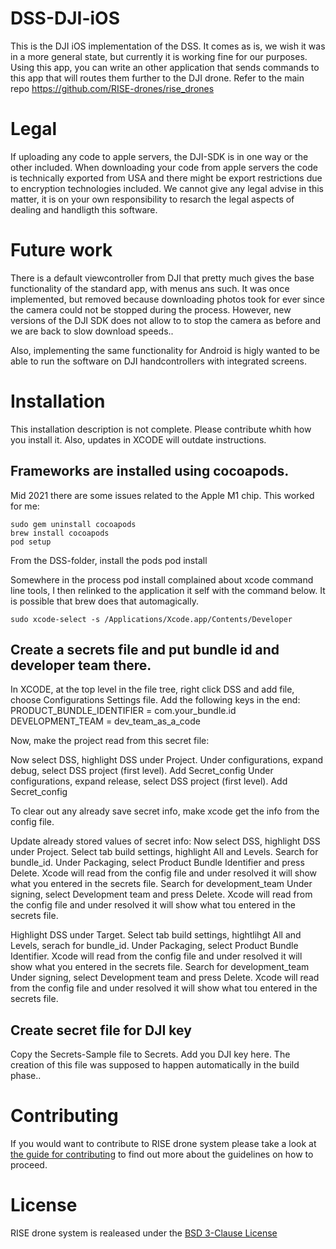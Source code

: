# DSS-DJI-iOS
This is the DJI iOS implementation of the DSS. It comes as is, we wish it was in a more general state, but currently it is working fine for our purposes.
Using this app, you can write an other application that sends commands to this app that will routes them further to the DJI drone. Refer to the main repo https://github.com/RISE-drones/rise_drones

# Legal
If uploading any code to apple servers, the DJI-SDK is in one way or the other included. When downloading your code from apple servers the code is technically exported from USA and there might be export restrictions due to encryption technologies included. We cannot give any legal advise in this matter, it is on your own responsibility to resarch the legal aspects of dealing and handligth this software.


# Future work
There is a default viewcontroller from DJI that pretty much gives the base functionality of the standard app, with menus ans such. It was once implemented, but removed because downloading photos took for ever since the camera could not be stopped during the process. However, new versions of the DJI SDK does not allow to to stop the camera as before and we are back to slow download speeds..

Also, implementing the same functionality for Android is higly wanted to be able to run the software on DJI handcontrollers with integrated screens.

# Installation
This installation description is not complete. Please contribute whith how you install it. Also, updates in XCODE will outdate instructions.

## Frameworks are installed using cocoapods.
Mid 2021 there are some issues related to the Apple M1 chip. This worked for me:

    sudo gem uninstall cocoapods
    brew install cocoapods
    pod setup
From the DSS-folder, install the pods
    pod install

Somewhere in the process pod install complained about xcode command line tools, I then relinked to the application it self with the command below. It is possible that brew does that automagically.

    sudo xcode-select -s /Applications/Xcode.app/Contents/Developer

## Create a secrets file and put bundle id and developer team there.
In XCODE, at the top level in the file tree, right click DSS and add file, choose Configurations Settings file. Add the following keys in the end:
PRODUCT_BUNDLE_IDENTIFIER = com.your_bundle.id
DEVELOPMENT_TEAM = dev_team_as_a_code

Now, make the project read from this secret file:

Now select DSS, highlight DSS under Project.
Under configurations, expand debug, select DSS project (first level).
Add Secret_config
Under configurations, expand release, select DSS project (first level).
Add Secret_config

To clear out any already save secret info, make xcode get the info from the config file.

Update already stored values of secret info:
Now select DSS, highlight DSS under Project.
Select tab build settings, highlight All and Levels.
Search for bundle_id.
Under Packaging, select Product Bundle Identifier and press Delete. Xcode will read from the config file and under resolved it will show what you entered in the secrets file.
Search for development_team
Under signing, select Development team and press Delete. Xcode will read from the config file and under resolved it will show what tou entered in the secrets file.

Highlight DSS under Target.
Select tab build settings, hightlihgt All and Levels, serach for bundle_id.
Under Packaging, select Product Bundle Identifier. Xcode will read from the config file and under resolved it will show what you entered in the secrets file.
Search for development_team
Under signing, select Development team and press Delete. Xcode will read from the config file and under resolved it will show what tou entered in the secrets file.

## Create secret file for DJI key
Copy the Secrets-Sample file to Secrets. Add you DJI key here. The creation of this file was supposed to happen automatically in the build phase..

# Contributing
If you would want to contribute to RISE drone system please take a look at [the guide for contributing](contributing.md) to find out more about the guidelines on how to proceed.

# License
RISE drone system is realeased under the [BSD 3-Clause License](https://opensource.org/licenses/BSD-3-Clause)
